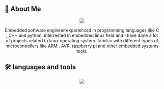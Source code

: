 
## 🚀 About Me
<p align="center">
<img src="https://bestanimations.com/media/penguins/2035943693linux-penguin-animation.gif" />
</p>
<p align="center">
Embedded software engineer experienced in programming languages like C , C++ and python.
interrested in embedded linux field and I have done a lot of projects related to linux operating system.
familiar with different types of microcontrollers like ARM , AVR, raspberry pi and other embedded systems tools.
</p>


## 🛠 languages and tools
<p align="center">
  <a href="">
    <img src="https://skillicons.dev/icons?i=git,py,cpp,c,vim" />
  </a>
</p>
